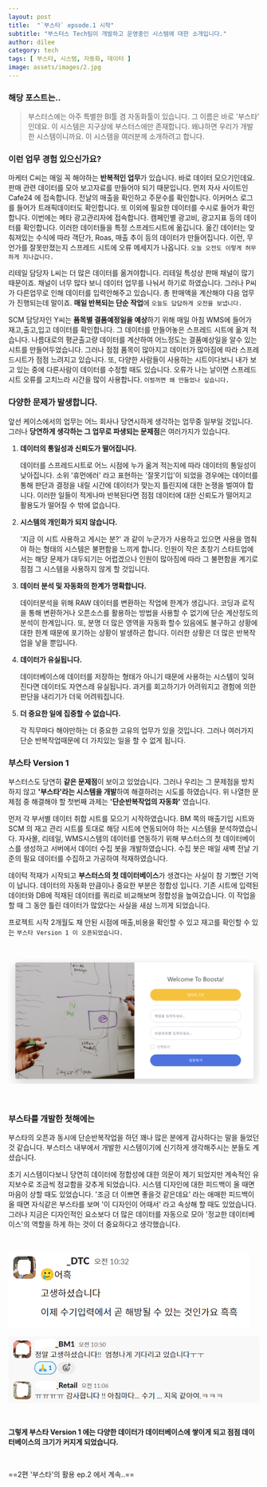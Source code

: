 ```yaml
---
layout: post
title:  "`부스타` epsode.1 시작"
subtitle: "부스터스 Tech팀이 개발하고 운영중인 시스템에 대한 소개입니다."
author: dilee
category: tech
tags: [ 부스타, 시스템, 자동화, 데이터 ]
image: assets/images/2.jpg
---
```


### 해당 포스트는..
> 부스터스에는 아주 특별한 BI툴 겸 자동화툴이 있습니다. 그 이름은 바로 '부스타' 인데요. 이 시스템은 지구상에 부스터스에만 존재합니다. 왜냐하면 우리가 개발한 시스템이니까요. 이 시스템을 여러분께 소개하려고 합니다.

### 이런 업무 경험 있으신가요?
마케터 C씨는 매일 꼭 해야하는 **반복적인 업무**가 있습니다. 바로 데이터 모으기인데요. 판매 관련 데이터를 모아 보고자료를 만들어야 되기 때문입니다. 먼저 자사 사이트인 Cafe24 에 접속합니다. 전날의 매출을 확인하고 주문수를 확인합니다. 이커머스 로그를 들어가 트래픽데이터도 확인합니다. 또 이외에 필요한 데이터를 수시로 들어가 확인합니다. 이번에는 메타 광고관리자에 접속합니다. 캠페인별 광고비, 광고지표 등의 데이터를 확인합니다. 이러한 데이터들을 특정 스프레드시트에 옮깁니다. 옮긴 데이터는 맞춰져있는 수식에 따라 객단가, Roas, 매출 추이 등의 데이터가 만들어집니다. 이런, 무언가를 잘못만졌는지 스프레드 시트에 오류 메세지가 나옵니다. `오늘 오전도 이렇게 허무하게 지나갑니다.`

리테일 담당자 L씨는 더 많은 데이터를 옮겨야합니다. 리테일 특성상 판매 채널이 많기 때문이죠. 채널이 너무 많다 보니 데이터 업무를 나눠서 하기로 하였습니다. 그러나 P씨가 다른업무로 인해 데이터를 입력안해주고 있습니다. 총 판매액을 계산해야 다음 업무가 진행되는데 말이죠. **매일 반복되는 단순 작업**에 `오늘도 답답하게 오전을 보냅니다.`

SCM 담당자인 Y씨는 **품목별 결품예정일을 예상**하기 위해 매일 아침 WMS에 들어가 재고,출고,입고 데이터를 확인합니다. 그 데이터를 만들어놓은 스프레드 시트에 옮겨 적습니다. 나름대로의 평균출고량 데이터를 계산하여 어느정도는 결품예상일을 알수 있는 시트를 만들어두었습니다. 그러나 점점 품목이 많아지고 데이터가 많아짐에 따라 스프레드시트가 점점 느려지고 있습니다. 또, 다양한 사람들이 사용하는 시트이다보니 내가 보고 있는 중에 다른사람이 데이터를 수정할 때도 있습니다. 오류가 나는 날이면 스프레드시트 오류를 고치느라 시간을 많이 사용합니다. `이럴꺼면 왜 만들었나 싶습니다.`

### 다양한 문제가 발생합니다.
앞선 케이스에서의 업무는 어느 회사나 당연시하게 생각하는 업무중 일부일 것입니다. 그러나 **당연하게 생각하는 그 업무로 파생되는 문제점**은 여러가지가 있습니다.

 1. **데이터의 통일성과 신뢰도가 떨어집니다.**

    데이터를 스프레드시트로 어느 시점에 누가 옮겨 적는지에 따라 데이터의 통일성이 낮아집니다. 소위 '휴먼에러' 라고 표현하는 '잘못기입'이 되었을 경우에는 데이터를 통해 판단과 결정을 내릴 시간에 데이터가 맞는지 틀린지에 대한 논쟁을 벌여야 합니다. 이러한 일들이 적게나마 반복된다면 점점 데이터에 대한 신뢰도가 떨어지고 활용도가 떨어질 수 밖에 없습니다.
 2. **시스템의 개인화가 되지 않습니다.**

    '지금 이 시트 사용하고 게시는 분?' 과 같이 누군가가 사용하고 있으면 사용을 멈춰야 하는 형태의 시스템은 불편함을 느끼게 합니다. 인원이 작은 초창기 스타트업에서는 해당 문제가 대두되기는 어렵겠으나 인원이 많아짐에 따라 그 불편함을 계기로 점점 그 시스템을 사용하지 않게 할 것입니다.
 3. **데이터 분석 및 자동화의 한계가 명확합니다.**

    데이터분석을 위해 RAW 데이터를 변환하는 작업에 한계가 생깁니다. 코딩과 로직을 통해 변환하거나 오픈소스를 활용하는 방법을 사용할 수 없기에 단순 계산정도의 분석이 한계입니다. 또, 분명 더 많은 영역을 자동화 할수 있음에도 불구하고 상황에 대한 한계 때문에 포기하는 상황이 발생하곤 합니다. 이러한 상황은 더 많은 반복작업을 낳을 뿐입니다.
 4. **데이터가 유실됩니다.**

    데이터베이스에 데이터를 저장하는 형태가 아니기 때문에 사용하는 시스템이 잊혀진다면 데이터도 자연스레 유실됩니다. 과거를 회고하기가 어려워지고 경험에 의한 판단을 내리기가 더욱 어려워집니다.
 5. **더 중요한 일에 집중할 수 없습니다.**

    각 직무마다 해야만하는 더 중요한 고유의 업무가 있을 것입니다. 그러나 여러가지 단순 반복작업때문에 더 가치있는 일을 할 수 없게 됩니다.


### 부스타 Version 1
부스터스도 당연히 **같은 문제점**이 보이고 있었습니다. 그러나 우리는 그 문제점을 방치하지 않고 **'부스타'라는 시스템을 개발**하여 해결하려는 시도를 하였습니다.
위 나열한 문제점 중 해결해야 할 첫번째 과제는 **'단순반복작업의 자동화'** 였습니다.

먼저 각 부서별 데이터 취합 시트를 모으기 시작하였습니다. BM 쪽의 매출기입 시트와 SCM 의 재고 관리 시트를 토대로 해당 시트에 연동되어야 하는 시스템을 분석하였습니다. 자사몰, 리테일, WMS시스템의 데이터를 연동하기 위해 부스터스의 첫 데이터베이스를 생성하고 서버에서 데이터 수집 봇을 개발하였습니다. 수집 봇은 매일 새벽 전날 기준의 필요 데이터를 수집하고 가공하여 적재하였습니다.

데이턱 적재가 시작되고 **부스터스의 첫 데이터베이스**가 생겼다는 사실이 참 기뻤던 기억이 납니다. 데이터의 자동화 만큼이나 중요한 부분은 정합성 입니다. 기존 시트에 입력된 데이터와 DB에 적재된 데이터를 쿼리로 비교해보며 정합성을 높여갔습니다. 이 작업을 할 때 그 동안 틀린 데이터가 많았다는 사실을 새삼 느끼게 되었습니다.

프로젝트 시작 2개월도 채 안된 시점에 매출,비용을 확인할 수 있고 재고를 확인할 수 있는 `부스타 Version 1 이 오픈되었습니다.`

&nbsp;&nbsp;
<p style="text-align: center;">
  <img src="/assets/images/2024-07/boosta_version1.PNG" alt="부스타 version1 의 입구">
</p>
&nbsp;&nbsp;


### 부스타를 개발한 첫해에는
부스타의 오픈과 동시에 단순반복작업을 하던 꽤나 많은 분에게 감사하다는 말을 들었던 것 같습니다. 부스터스 내부에서 개발한 시스템이기에 신기하게 생각해주시는 분들도 계셨습니다.

초기 시스템이다보니 당연히 데이터에 정합성에 대한 의문이 제기 되었지만 계속적인 유지보수로 조금씩 정교함을 갖추게 되었습니다. 시스템 디자인에 대한 피드백이 올 때면 마음이 상할 때도 있었습니다. '조금 더 이쁘면 좋을것 같은데요' 라는 애매한 피드백이 올 때면 자식같은 부스타를 보며 '이 디자인이 어때서' 라고 속상해 할 때도 있었습니다. 그러나 지금은 디자인적인 요소보다 더 많은 데이터를 자동으로 모아 '정교한 데이터베이스'의 역할을 하게 하는 것이 더 중요하다고 생각했습니다.


&nbsp;
<p style="text-align: left;">
  <img src="/assets/images/2024-07/boosta_feedback.PNG" alt="부스타 version1 의 피드백">
</p>
<p style="text-align: left;">
  <img src="/assets/images/2024-07/boosta_feedback2.PNG" alt="부스타 version1 의 피드백">
</p>
&nbsp;


**그렇게 부스타 Version 1 에는 다양한 데이터가 데이터베이스에 쌓이게 되고 점점 데이터베이스의 크기가 커지게 되었습니다.**


&nbsp;&nbsp;&nbsp;

==2편 '부스타'의 활용 ep.2 에서 계속..==
